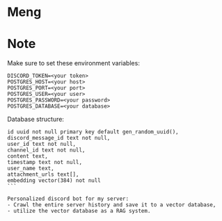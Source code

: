 # Meng

# Note
Make sure to set these environment variables:

```
DISCORD_TOKEN=<your token>
POSTGRES_HOST=<your host>
POSTGRES_PORT=<your port>
POSTGRES_USER=<your user>
POSTGRES_PASSWORD=<your password>
POSTGRES_DATABASE=<your database>
```

Database structure:
````
id uuid not null primary key default gen_random_uuid(),
discord_message_id text not null,
user_id text not null,
channel_id text not null,
content text,
timestamp text not null,
user_name text,
attachment_urls text[],
embedding vector(384) not null
```

Personalized discord bot for my server:
- Crawl the entire server history and save it to a vector database,
- utilize the vector database as a RAG system.
